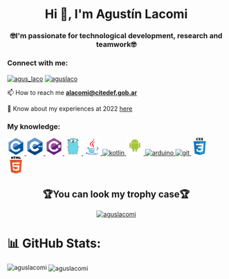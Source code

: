 <h1 align="center">Hi 👋, I'm Agustín Lacomi</h1>
<h3 align="center">🤓I'm passionate for technological development, research and teamwork🤓</h3>

<h3 align="left">Connect with me:</h3>
<p align="left">
<a href="https://instagram.com/agus_lacomi" target="blank"><img align="center" src="https://raw.githubusercontent.com/rahuldkjain/github-profile-readme-generator/master/src/images/icons/Social/instagram.svg" alt="agus_laco" height="30" width="40" /></a>
<a href="https://www.leetcode.com/aguslaco" target="blank"><img align="center" src="https://raw.githubusercontent.com/rahuldkjain/github-profile-readme-generator/master/src/images/icons/Social/leet-code.svg" alt="aguslaco" height="30" width="40" /></a>
</p>

📫 How to reach me **alacomi@citedef.gob.ar**

📄 Know about my experiences at 2022 [here](https://docs.google.com/document/d/1rm0ILXhSOJsz1Gnp0L7Gre1gj5UGz-dGjt8bGcK9RB8/edit?usp=sharing)

<h3 align="left">My knowledge:</h3>
<p align="left">
  
  <a href="https://www.cprogramming.com/" target="_blank" rel="noreferrer"> <img src="https://raw.githubusercontent.com/devicons/devicon/master/icons/c/c-original.svg" alt="c" width="40" height="40"/> </a>
  <a href="https://www.w3schools.com/cpp/" target="_blank" rel="noreferrer"> <img src="https://raw.githubusercontent.com/devicons/devicon/master/icons/cplusplus/cplusplus-original.svg" alt="cplusplus" width="40" height="40"/> </a>
  <a href="https://www.w3schools.com/cs/" target="_blank" rel="noreferrer"> <img src="https://raw.githubusercontent.com/devicons/devicon/master/icons/csharp/csharp-original.svg" alt="csharp" width="40" height="40"/> </a>
  <a href="https://golang.org" target="_blank" rel="noreferrer"> <img src="https://raw.githubusercontent.com/devicons/devicon/master/icons/go/go-original.svg" alt="go" width="40" height="40"/> </a>
  <a href="https://www.java.com" target="_blank" rel="noreferrer"> <img src="https://raw.githubusercontent.com/devicons/devicon/master/icons/java/java-original.svg" alt="java" width="40" height="40"/> </a>
  <a href="https://kotlinlang.org" target="_blank" rel="noreferrer"> <img src="https://www.vectorlogo.zone/logos/kotlinlang/kotlinlang-icon.svg" alt="kotlin" width="40" height="40"/> </a>
  <a href="https://developer.android.com" target="_blank" rel="noreferrer"> <img src="https://raw.githubusercontent.com/devicons/devicon/master/icons/android/android-original-wordmark.svg" alt="android" width="40" height="40"/> </a>
  <a href="https://www.arduino.cc/" target="_blank" rel="noreferrer"> <img src="https://cdn.worldvectorlogo.com/logos/arduino-1.svg" alt="arduino" width="40" height="40"/> </a>
  <a href="https://git-scm.com/" target="_blank" rel="noreferrer"> <img src="https://www.vectorlogo.zone/logos/git-scm/git-scm-icon.svg" alt="git" width="40" height="40"/> </a>
  <a href="https://www.w3schools.com/css/" target="_blank" rel="noreferrer"> <img src="https://raw.githubusercontent.com/devicons/devicon/master/icons/css3/css3-original-wordmark.svg" alt="css3" width="40" height="40"/> </a>
  <a href="https://www.w3.org/html/" target="_blank" rel="noreferrer"> <img src="https://raw.githubusercontent.com/devicons/devicon/master/icons/html5/html5-original-wordmark.svg" alt="html5" width="40" height="40"/> </a>  
</p>

<h2 align="center">🏆You can look my trophy case🏆</h2>
<p align="center"> <a href="https://github.com/ryo-ma/github-profile-trophy"><img src="https://github-profile-trophy.vercel.app/?username=AgusLacomi&theme=darkhub"  alt="aguslacomi" /></a> </p>

# 📊 GitHub Stats:

<p><img align="left" src="https://github-readme-stats.vercel.app/api/top-langs/?username=AgusLacomi&theme=dracula&hide_border=false&include_all_commits=false&count_private=false&layout=compact" alt="aguslacomi" /></p>
<p>&nbsp;<img align="center" src="https://github-readme-stats.vercel.app/api?username=AgusLacomi&theme=dracula&hide_border=false&include_all_commits=false&count_private=false" alt="aguslacomi" /></p>
